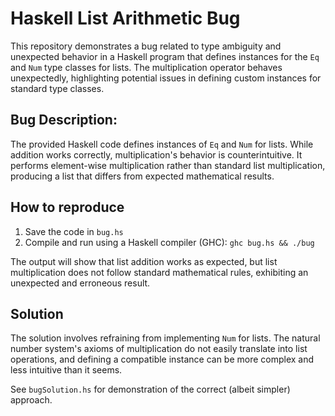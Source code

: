# Haskell List Arithmetic Bug

This repository demonstrates a bug related to type ambiguity and unexpected behavior in a Haskell program that defines instances for the `Eq` and `Num` type classes for lists.  The multiplication operator behaves unexpectedly, highlighting potential issues in defining custom instances for standard type classes.

## Bug Description:
The provided Haskell code defines instances of `Eq` and `Num` for lists. While addition works correctly, multiplication's behavior is counterintuitive. It performs element-wise multiplication rather than standard list multiplication, producing a list that differs from expected mathematical results.

## How to reproduce

1. Save the code in `bug.hs`
2. Compile and run using a Haskell compiler (GHC): `ghc bug.hs && ./bug`

The output will show that list addition works as expected, but list multiplication does not follow standard mathematical rules, exhibiting an unexpected and erroneous result.

## Solution

The solution involves refraining from implementing `Num` for lists. The natural number system's axioms of multiplication do not easily translate into list operations, and defining a compatible instance can be more complex and less intuitive than it seems.

See `bugSolution.hs` for demonstration of the correct (albeit simpler) approach.
